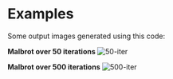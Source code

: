 # Examples
Some output images generated using this code:

**Malbrot over 50 iterations**
![50-iter](https://github.com/foxinuni/malbrot-taller-dispro/blob/main/examples/output-50-iter.png)

**Malbrot over 500 iterations**
![500-iter](https://github.com/foxinuni/malbrot-taller-dispro/blob/main/examples/output-500-iter.png)
